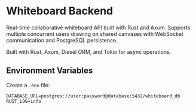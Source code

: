 # Whiteboard Backend

Real-time collaborative whiteboard API built with Rust and Axum. Supports multiple concurrent users drawing on shared canvases with WebSocket communication and PostgreSQL persistence.

Built with Rust, Axum, Diesel ORM, and Tokio for async operations.

## Environment Variables

Create a `.env` file:

```env
DATABASE_URL=postgres://user:password@database:5432/whiteboard_db
RUST_LOG=info
```
